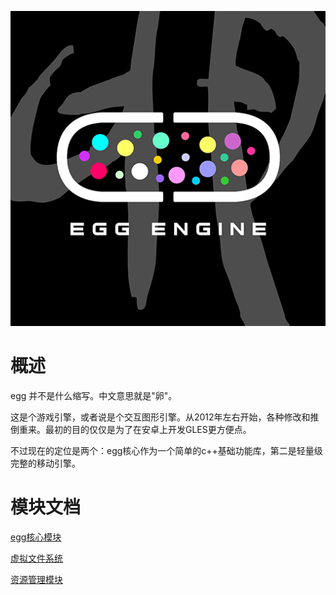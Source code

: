 ![logo](doc\logo.png)

# 概述

egg 并不是什么缩写。中文意思就是"卵"。

这是个游戏引擎，或者说是个交互图形引擎。从2012年左右开始，各种修改和推倒重来。最初的目的仅仅是为了在安卓上开发GLES更方便点。

不过现在的定位是两个：egg核心作为一个简单的c++基础功能库，第二是轻量级完整的移动引擎。

# 模块文档

[egg核心模块](doc/egg.md)

[虚拟文件系统](doc/vfs.md)

[资源管理模块](doc/asset.md)

